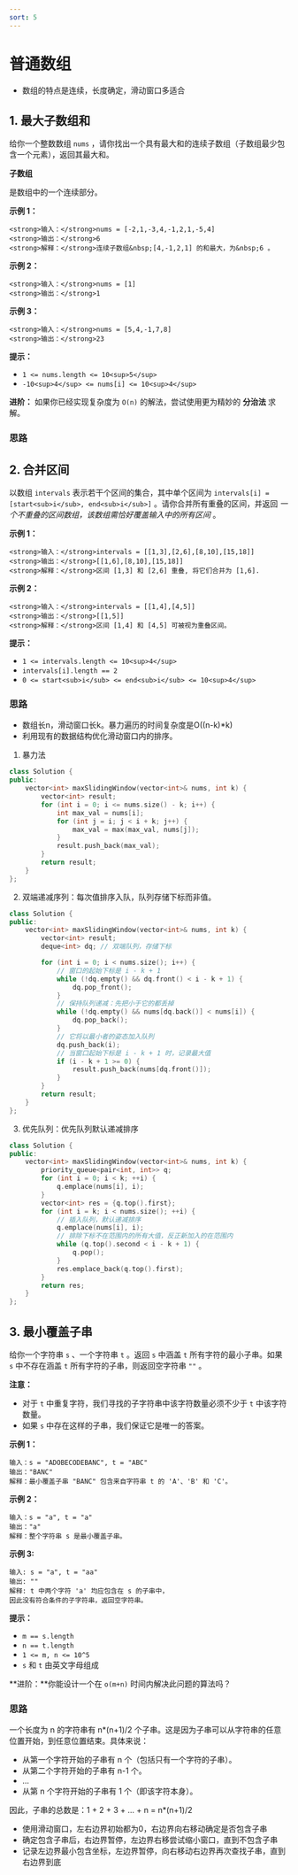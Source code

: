 ```yaml
---
sort: 5
---
```


# 普通数组

- 数组的特点是连续，长度确定，滑动窗口多适合

## 1. 最大子数组和

给你一个整数数组 `nums` ，请你找出一个具有最大和的连续子数组（子数组最少包含一个元素），返回其最大和。

**子数组**

是数组中的一个连续部分。

**示例 1：**

```
<strong>输入：</strong>nums = [-2,1,-3,4,-1,2,1,-5,4]
<strong>输出：</strong>6
<strong>解释：</strong>连续子数组&nbsp;[4,-1,2,1] 的和最大，为&nbsp;6 。
```

**示例 2：**

```
<strong>输入：</strong>nums = [1]
<strong>输出：</strong>1
```

**示例 3：**

```
<strong>输入：</strong>nums = [5,4,-1,7,8]
<strong>输出：</strong>23
```

**提示：**

-   `1 <= nums.length <= 10<sup>5</sup>`
-   `-10<sup>4</sup> <= nums[i] <= 10<sup>4</sup>`

**进阶：** 如果你已经实现复杂度为 `O(n)` 的解法，尝试使用更为精妙的 **分治法** 求解。


### 思路


## 2. 合并区间

以数组 `intervals` 表示若干个区间的集合，其中单个区间为 `intervals[i] = [start<sub>i</sub>, end<sub>i</sub>]` 。请你合并所有重叠的区间，并返回 _一个不重叠的区间数组，该数组需恰好覆盖输入中的所有区间_ 。

**示例 1：**

```
<strong>输入：</strong>intervals = [[1,3],[2,6],[8,10],[15,18]]
<strong>输出：</strong>[[1,6],[8,10],[15,18]]
<strong>解释：</strong>区间 [1,3] 和 [2,6] 重叠, 将它们合并为 [1,6].
```

**示例 2：**

```
<strong>输入：</strong>intervals = [[1,4],[4,5]]
<strong>输出：</strong>[[1,5]]
<strong>解释：</strong>区间 [1,4] 和 [4,5] 可被视为重叠区间。
```

**提示：**

-   `1 <= intervals.length <= 10<sup>4</sup>`
-   `intervals[i].length == 2`
-   `0 <= start<sub>i</sub> <= end<sub>i</sub> <= 10<sup>4</sup>`

### 思路

- 数组长n，滑动窗口长k。暴力遍历的时间复杂度是O((n-k)*k)
- 利用现有的数据结构优化滑动窗口内的排序。

1. 暴力法

```cpp
class Solution {
public:
    vector<int> maxSlidingWindow(vector<int>& nums, int k) {
        vector<int> result;
        for (int i = 0; i <= nums.size() - k; i++) {
            int max_val = nums[i];
            for (int j = i; j < i + k; j++) {
                max_val = max(max_val, nums[j]);
            }
            result.push_back(max_val);
        }
        return result;
    }
};
```

2. 双端递减序列：每次值排序入队，队列存储下标而非值。

```cpp
class Solution {
public:
    vector<int> maxSlidingWindow(vector<int>& nums, int k) {
        vector<int> result;
        deque<int> dq; // 双端队列，存储下标

        for (int i = 0; i < nums.size(); i++) {
            // 窗口的起始下标是 i - k + 1
            while (!dq.empty() && dq.front() < i - k + 1) {
                dq.pop_front();
            }
            // 保持队列递减：先把小于它的都丢掉
            while (!dq.empty() && nums[dq.back()] < nums[i]) {
                dq.pop_back();
            }
            // 它将以最小者的姿态加入队列
            dq.push_back(i);
            // 当窗口起始下标是 i - k + 1 时，记录最大值
            if (i - k + 1 >= 0) {
                result.push_back(nums[dq.front()]);
            }
        }
        return result;
    }
};
```

3. 优先队列：优先队列默认递减排序

```cpp
class Solution {
public:
    vector<int> maxSlidingWindow(vector<int>& nums, int k) {
        priority_queue<pair<int, int>> q;
        for (int i = 0; i < k; ++i) {
            q.emplace(nums[i], i);
        }
        vector<int> res = {q.top().first};
        for (int i = k; i < nums.size(); ++i) {
            // 插入队列，默认递减排序
            q.emplace(nums[i], i);
            // 排除下标不在范围内的所有大值，反正新加入的在范围内
            while (q.top().second < i - k + 1) {
                q.pop();
            }
            res.emplace_back(q.top().first);
        }
        return res;
    }
};
```

## 3. 最小覆盖子串

给你一个字符串 `s` 、一个字符串 `t` 。返回 `s` 中涵盖 `t` 所有字符的最小子串。如果 `s` 中不存在涵盖 `t` 所有字符的子串，则返回空字符串 `""` 。

**注意：**

-   对于 `t` 中重复字符，我们寻找的子字符串中该字符数量必须不少于 `t` 中该字符数量。
-   如果 `s` 中存在这样的子串，我们保证它是唯一的答案。

**示例 1：**

```
输入：s = "ADOBECODEBANC", t = "ABC"
输出："BANC"
解释：最小覆盖子串 "BANC" 包含来自字符串 t 的 'A'、'B' 和 'C'。
```

**示例 2：**

```
输入：s = "a", t = "a"
输出："a"
解释：整个字符串 s 是最小覆盖子串。
```

**示例 3:**

```
输入: s = "a", t = "aa"
输出: ""
解释: t 中两个字符 'a' 均应包含在 s 的子串中，
因此没有符合条件的子字符串，返回空字符串。
```

**提示：**

-   `m == s.length`
-   `n == t.length`
-   `1 <= m, n <= 10^5`
-   `s` 和 `t` 由英文字母组成

**进阶：**你能设计一个在 `o(m+n)` 时间内解决此问题的算法吗？

### 思路

一个长度为 n 的字符串有 n*(n+1)/2 个子串。这是因为子串可以从字符串的任意位置开始，到任意位置结束。具体来说：
- 从第一个字符开始的子串有 n 个（包括只有一个字符的子串）。
- 从第二个字符开始的子串有 n-1 个。
- ...
- 从第 n 个字符开始的子串有 1 个（即该字符本身）。

因此，子串的总数是：1 + 2 + 3 + ... + n = n*(n+1)/2

- 使用滑动窗口，左右边界初始都为0，右边界向右移动确定是否包含子串
- 确定包含子串后，右边界暂停，左边界右移尝试缩小窗口，直到不包含子串
- 记录左边界最小包含坐标，左边界暂停，向右移动右边界再次查找子串，直到右边界到底

